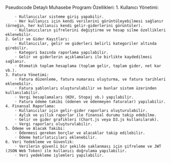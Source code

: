 Pseudocode
Detaylı Muhasebe Programı Özellikleri: 1. Kullanıcı Yönetimi:

        ◦ Kullanıcılar sisteme giriş yapabilir.
        ◦ Her kullanıcı için kendi verilerini görüntüleyebilmesi sağlanır (örneğin, her kullanıcı kendi gelir-giderlerini görüntüler).
        ◦ Kullanıcıların şifrelerini değiştirme ve hesap silme özellikleri eklenebilir.
    2. Gelir ve Gider Kayıtları:
        ◦ Kullanıcılar, gelir ve giderleri belirli kategoriler altında girebilir.
        ◦ Kategori bazında raporlama yapılabilir.
        ◦ Gelir ve giderlerin açıklamaları ile birlikte kaydedilmesi sağlanır.
        ◦ Otomatik toplam hesaplama (toplam gelir, toplam gider, net kar vb.).
    3. Fatura Yönetimi:
        ◦ Fatura düzenleme, fatura numarası oluşturma, ve fatura tarihleri eklenebilir.
        ◦ Fatura şablonları oluşturulabilir ve bunlar sistem üzerinden kullanılabilir.
        ◦ Vergi hesaplamaları (KDV, Stopaj vb.) yapılabilir.
        ◦ Fatura ödeme takibi (ödenen ve ödenmeyen faturalar) yapılabilir.
    4. Finansal Raporlama:
        ◦ Kullanıcılar için gelir-gider raporları oluşturulabilir.
        ◦ Aylık ve yıllık raporlar ile finansal durumu takip edebilme.
        ◦ Gelir ve gider grafikleri (Chart.js veya D3.js kullanılarak).
        ◦ Vergi raporları oluşturulabilir.
    5. Ödeme ve Alacak Takibi:
        ◦ Ödenmesi gereken borçlar ve alacaklar takip edilebilir.
        ◦ Ödeme hatırlatıcıları eklenebilir.
    6. Veri Yedekleme ve Güvenlik:
        ◦ Verilerin güvenli bir şekilde saklanması için şifreleme ve JWT (JSON Web Token) ile kullanıcı doğrulama yapılabilir.
        ◦ Veri yedekleme işlemleri yapılabilir.
